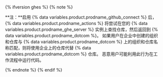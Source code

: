 {% ifversion ghes %}
{% note %}

**注：**启用 {% data variables.product.prodname_github_connect %} 后，{% data variables.product.prodname_actions %} 将尝试在您的 {% data variables.product.prodname_ghe_server %} 实例上查找仓库，然后返回到 {% data variables.product.prodname_dotcom %}。 如果用户在企业中创建的组织和仓库与 {% data variables.product.prodname_dotcom %} 上的组织和仓库名称匹配，则将使用企业上的仓库代替 {% data variables.product.prodname_dotcom %} 仓库。 恶意用户可能利用此行为在工作流程中运行代码。

{% endnote %}
{% endif %}
